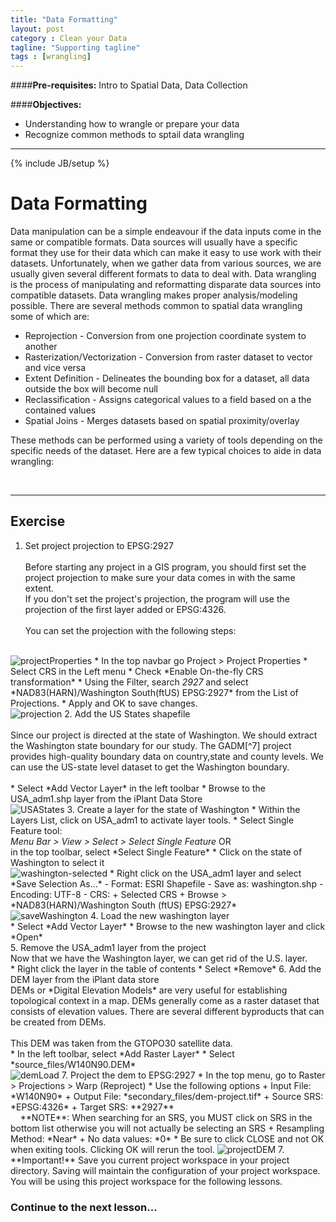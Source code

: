 ```yaml
---
title: "Data Formatting"
layout: post
category : Clean your Data
tagline: "Supporting tagline"
tags : [wrangling]
---
```


####**Pre-requisites:** Intro to Spatial Data, Data Collection

####**Objectives:** 
  - Understanding how to wrangle or prepare your data
  - Recognize common methods to sptail data wrangling

----

{% include JB/setup %}
# Data Formatting

Data manipulation can be a simple endeavour if the data inputs come in the same or compatible formats. Data sources will usually have a specific format they use for their data which can make it easy to use work with their datasets. Unfortunately, when we gather data from various sources, we are usually given several different formats to data to deal with. Data wrangling is the process of manipulating and reformatting disparate data sources into compatible datasets. Data wrangling makes proper analysis/modeling possible. There are several methods common to spatial data wrangling some of which are:

 * Reprojection - Conversion from one projection coordinate system to another
 * Rasterization/Vectorization - Conversion from raster dataset to vector and vice versa
 * Extent Definition - Delineates the bounding box for a dataset, all data outside the box will become null
 * Reclassification - Assigns categorical values to a field based on a the contained values
 * Spatial Joins - Merges datasets based on spatial proximity/overlay

These methods can be performed using a variety of tools depending on the specific needs of the dataset. Here are a few typical choices to aide in data wrangling:

<br>

----

## Exercise

1. Set project projection to EPSG:2927<br><br> 
  Before starting any project in a GIS program, you should first set the project projection to make sure your data comes in with the same extent. <br>If you don't set the project's projection, the program will use the projection of the first layer added or EPSG:4326.<br><br>
  You can set the projection with the following steps:<br><br>
  <img alt="projectProperties" src="{{BASE_PATH}}{{ASSET_PATH}}/images/qgis-project-properties.png" class="screen-shot" />
  * In the top navbar go Project > Project Properties
  * Select CRS in the Left menu
  * Check *Enable On-the-fly CRS transformation*
  * Using the Filter, search <em>2927</em> and select *NAD83(HARN)/Washington South(ftUS) EPSG:2927* from the List of Projections.
  * Apply and OK to save changes.<br>
  <img alt="projection" src="{{BASE_PATH}}{{ASSET_PATH}}/images/qgis-projection.png" class="screen-shot" />
2. Add the US States shapefile<br><br>
  Since our project is directed at the state of Washington. We should extract the Washington state boundary for our study. The GADM[^7] project provides high-quality boundary data on country,state and county levels. We can use the US-state level dataset to get the Washington boundary. <br><br>
  * Select *Add Vector Layer* in the left toolbar
  * Browse to the USA_adm1.shp layer from the iPlant Data Store<br>
  <img alt="USAStates" src="{{BASE_PATH}}{{ASSET_PATH}}/images/usa-states.png" class="screen-shot" />
3. Create a layer for the state of Washington 
  * Within the Layers List, click on USA_adm1 to activate layer tools.
  * Select Single Feature tool:<br><em>Menu Bar > View > Select > Select Single Feature</em> OR<br>in the top toolbar, select *Select Single Feature*
  * Click on the state of Washington to select it<br>
  <img alt="washington-selected" src="{{BASE_PATH}}{{ASSET_PATH}}/images/washington-selected.png" class="screen-shot" />
  * Right click on the USA_adm1 layer and select *Save Selection As...*
      - Format: ESRI Shapefile
      - Save as: washington.shp
      - Encoding: UTF-8
      - CRS: 
          + Selected CRS
          + Browse > *NAD83(HARN)/Washington South (ftUS) EPSG:2927*<br>
  <img alt="saveWashington" src="{{BASE_PATH}}{{ASSET_PATH}}/images/save-washington.png" class="screen-shot" />
4. Load the new washington layer<br>
  * Select *Add Vector Layer*
  * Browse to the new washington layer and click *Open*<br>
5. Remove the USA_adm1 layer from the project <br>
  Now that we have the Washington layer, we can get rid of the U.S. layer. <br>
  * Right click the layer in the table of contents
  * Select *Remove*
6. Add the DEM layer from the iPlant data store<br>
  DEMs or *Digital Elevation Models* are very useful for establishing topological context in a map. DEMs generally come as a raster dataset that consists of elevation values. There are several different byproducts that can be created from DEMs.<br><br>
  This DEM was taken from the GTOPO30 satellite data.<br>
  * In the left toolbar, select *Add Raster Layer*
  * Select *source_files/W140N90.DEM*<br>
  <img alt="demLoad" src="{{BASE_PATH}}{{ASSET_PATH}}/images/dem-load.png" class="screen-shot" />
7. Project the dem to EPSG:2927
  * In the top menu, go to Raster > Projections > Warp (Reproject)
  * Use the following options
    + Input File: *W140N90*
    + Output File: *secondary_files/dem-project.tif*
    + Source SRS: *EPSG:4326*
    + Target SRS: **2927**<br> &nbsp;&nbsp;&nbsp;&nbsp;**NOTE**: When searching for an SRS, you MUST click on SRS in the bottom list otherwise you will not actually be selecting an SRS
    + Resampling Method: *Near*
    + No data values: *0*
  * Be sure to click CLOSE and not OK when exiting tools. Clicking OK will rerun the tool.
    <img alt="projectDEM" src="{{BASE_PATH}}{{ASSET_PATH}}/images/project-dem.png" class="screen-shot" />
7. **Important!** Save you current project workspace in your project directory. Saving will maintain the configuration of your project workspace. You will be using this project workspace for the following lessons.

### Continue to the next lesson...

